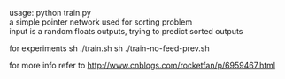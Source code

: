 usage: python train.py  
a simple pointer network used for sorting problem   
input is a random floats outputs, trying to predict sorted outputs  

for experiments 
sh ./train.sh 
sh ./train-no-feed-prev.sh  

for more info refer to 
http://www.cnblogs.com/rocketfan/p/6959467.html 

